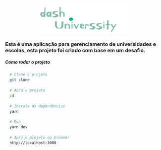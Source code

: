 <div align="center">
<img src=".github/Logo.svg" width="280"/>
</div>

### Esta é uma aplicação para gerenciamento de universidades e escolas, esta projeto foi criado com base em um desafio.

##### Como rodar o projeto

```bash
  # Clone o projeto
  git clone

  # Abra o projeto
  cd

  # Instale as dependências
  yarn

  # Run
  yarn dev

  # Abra o projeto no browser
  http://localhost:3000
```
